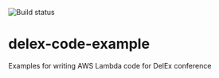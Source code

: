 ![Build status](https://codebuild.us-east-1.amazonaws.com/badges?uuid=eyJlbmNyeXB0ZWREYXRhIjoicGU4OGU1UmNNbXpJZ3QwYnBZSXpmSDVRUTJhUkh5TUN5UmtQWmRpQTZ0dUJVMzFvSXR3WU0yd3hxYnFrN0ltVUtSTTN4TmZja3lCaVhEa3dvOTl5U0VFPSIsIml2UGFyYW1ldGVyU3BlYyI6IkRQdUFadlk2cElJZlBaY0giLCJtYXRlcmlhbFNldFNlcmlhbCI6MX0%3D&branch=master)
# delex-code-example
Examples for writing AWS Lambda code for DelEx conference
